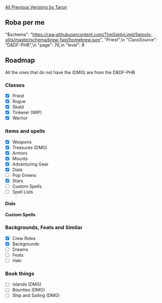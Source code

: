 [All Previous Versions by Tarun](https://github.com/Bourbon8464/One-Piece-Themed-DnD)

## Roba per me

"$schema": "https://raw.githubusercontent.com/TheGiddyLimit/5etools-utils/master/schema/brew-fast/homebrew.json",
"Priest",\n   "ClassSource": "D&DF-PHB",\n   "page": 76,\n   "level": 8

## Roadmap

All the ones that do not have the (DMG) are from the D&DF-PHB

### Classes

- [x] Priest
- [x] Rogue
- [x] Skald
- [x] Tinkerer (WIP)
- [x] Warrior

### Items and spells

- [x] Weapons
- [x] Treasures        (DMG)
- [x] Armors
- [x] Mounts
- [x] Adventuring Gear
- [x] Dials
- [ ] Pop Greens
- [x] Stars
- [ ] Custom Spells
- [ ] Spell Lists

#### Dials

#### Custom Spells

### Backgrounds, Feats and Similar

- [x] Crew Roles
- [x] Backgrounds
- [ ] Dreams
- [ ] Feats
- [ ] Haki

### Book things

- [ ] Islands        (DMG)
- [ ] Bounties       (DMG)
- [ ] Ship and Sailing        (DMG)

